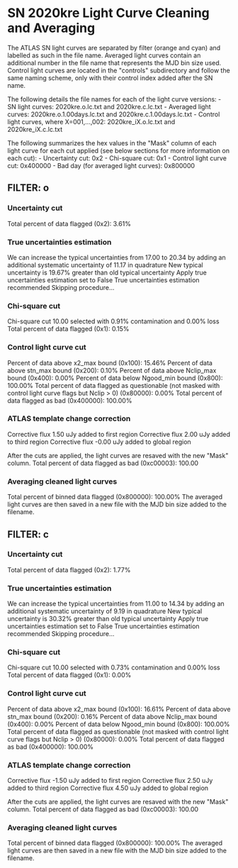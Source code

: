 # SN 2020kre Light Curve Cleaning and Averaging

The ATLAS SN light curves are separated by filter (orange and cyan) and labelled as such in the file name. Averaged light curves contain an additional number in the file name that represents the MJD bin size used. Control light curves are located in the "controls" subdirectory and follow the same naming scheme, only with their control index added after the SN name.

The following details the file names for each of the light curve versions:
	- SN light curves: 2020kre.o.lc.txt and 2020kre.c.lc.txt
	- Averaged light curves: 2020kre.o.1.00days.lc.txt and 2020kre.c.1.00days.lc.txt
	- Control light curves, where X=001,...,002: 2020kre_iX.o.lc.txt and 2020kre_iX.c.lc.txt

The following summarizes the hex values in the "Mask" column of each light curve for each cut applied (see below sections for more information on each cut): 
	- Uncertainty cut: 0x2
	- Chi-square cut: 0x1
	- Control light curve cut: 0x400000
	- Bad day (for averaged light curves): 0x800000

## FILTER: o

### Uncertainty cut
Total percent of data flagged (0x2): 3.61%

### True uncertainties estimation
We can increase the typical uncertainties from 17.00 to 20.34 by adding an additional systematic uncertainty of 11.17 in quadrature
New typical uncertainty is 19.67% greater than old typical uncertainty
Apply true uncertainties estimation set to False
True uncertainties estimation recommended
Skipping procedure...

### Chi-square cut
Chi-square cut 10.00 selected with 0.91% contamination and 0.00% loss
Total percent of data flagged (0x1): 0.15%

### Control light curve cut
Percent of data above x2_max bound (0x100): 15.46%
Percent of data above stn_max bound (0x200): 0.10%
Percent of data above Nclip_max bound (0x400): 0.00%
Percent of data below Ngood_min bound (0x800): 100.00%
Total percent of data flagged as questionable (not masked with control light curve flags but Nclip > 0) (0x80000): 0.00%
Total percent of data flagged as bad (0x400000): 100.00%

### ATLAS template change correction
Corrective flux 1.50 uJy added to first region
Corrective flux 2.00 uJy added to third region
Corrective flux -0.00 uJy added to global region

After the cuts are applied, the light curves are resaved with the new "Mask" column.
Total percent of data flagged as bad (0xc00003): 100.00

### Averaging cleaned light curves
Total percent of binned data flagged (0x800000): 100.00%
The averaged light curves are then saved in a new file with the MJD bin size added to the filename.

## FILTER: c

### Uncertainty cut
Total percent of data flagged (0x2): 1.77%

### True uncertainties estimation
We can increase the typical uncertainties from 11.00 to 14.34 by adding an additional systematic uncertainty of 9.19 in quadrature
New typical uncertainty is 30.32% greater than old typical uncertainty
Apply true uncertainties estimation set to False
True uncertainties estimation recommended
Skipping procedure...

### Chi-square cut
Chi-square cut 10.00 selected with 0.73% contamination and 0.00% loss
Total percent of data flagged (0x1): 0.00%

### Control light curve cut
Percent of data above x2_max bound (0x100): 16.61%
Percent of data above stn_max bound (0x200): 0.16%
Percent of data above Nclip_max bound (0x400): 0.00%
Percent of data below Ngood_min bound (0x800): 100.00%
Total percent of data flagged as questionable (not masked with control light curve flags but Nclip > 0) (0x80000): 0.00%
Total percent of data flagged as bad (0x400000): 100.00%

### ATLAS template change correction
Corrective flux -1.50 uJy added to first region
Corrective flux 2.50 uJy added to third region
Corrective flux 4.50 uJy added to global region

After the cuts are applied, the light curves are resaved with the new "Mask" column.
Total percent of data flagged as bad (0xc00003): 100.00

### Averaging cleaned light curves
Total percent of binned data flagged (0x800000): 100.00%
The averaged light curves are then saved in a new file with the MJD bin size added to the filename.
